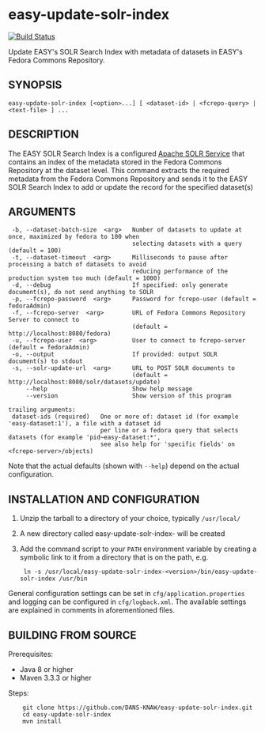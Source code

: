 easy-update-solr-index
===========
[![Build Status](https://travis-ci.org/DANS-KNAW/easy-update-solr-index.png?branch=master)](https://travis-ci.org/DANS-KNAW/easy-update-solr-index)

Update EASY's SOLR Search Index with metadata of datasets in EASY's Fedora Commons Repository.

SYNOPSIS
--------

    easy-update-solr-index [<option>...] [ <dataset-id> | <fcrepo-query> | <text-file> ] ...


DESCRIPTION
-----------

The EASY SOLR Search Index is a configured [Apache SOLR Service] that contains an index of the metadata stored
in the Fedora Commons Repository at the dataset level. This command extracts the required metadata from the 
Fedora Commons Repository and sends it to the EASY SOLR Search Index to add or update the record for the specified
dataset(s)


ARGUMENTS
---------

     -b, --dataset-batch-size  <arg>   Number of datasets to update at once, maximized by fedora to 100 when
                                       selecting datasets with a query (default = 100)
     -t, --dataset-timeout  <arg>      Milliseconds to pause after processing a batch of datasets to avoid
                                       reducing performance of the production system too much (default = 1000)
     -d, --debug                       If specified: only generate document(s), do not send anything to SOLR
     -p, --fcrepo-password  <arg>      Password for fcrepo-user (default = fedoraAdmin)
     -f, --fcrepo-server  <arg>        URL of Fedora Commons Repository Server to connect to
                                       (default = http://localhost:8080/fedora)
     -u, --fcrepo-user  <arg>          User to connect to fcrepo-server (default = fedoraAdmin)
     -o, --output                      If provided: output SOLR document(s) to stdout
     -s, --solr-update-url  <arg>      URL to POST SOLR documents to
                                       (default = http://localhost:8080/solr/datasets/update)
         --help                        Show help message
         --version                     Show version of this program
   
    trailing arguments:
     dataset-ids (required)   One or more of: dataset id (for example 'easy-dataset:1'), a file with a dataset id
                              per line or a fedora query that selects datasets (for example 'pid~easy-dataset:*',
                              see also help for 'specific fields' on <fcrepo-server>/objects)

Note that the actual defaults (shown with `--help`) depend on the actual configuration.


INSTALLATION AND CONFIGURATION
------------------------------


1. Unzip the tarball to a directory of your choice, typically `/usr/local/`
2. A new directory called easy-update-solr-index-<version> will be created
3. Add the command script to your `PATH` environment variable by creating a symbolic link to it from a directory that is
   on the path, e.g. 
   
        ln -s /usr/local/easy-update-solr-index-<version>/bin/easy-update-solr-index /usr/bin



General configuration settings can be set in `cfg/application.properties` and logging can be configured
in `cfg/logback.xml`. The available settings are explained in comments in aforementioned files.


BUILDING FROM SOURCE
--------------------

Prerequisites:

* Java 8 or higher
* Maven 3.3.3 or higher

Steps:

        git clone https://github.com/DANS-KNAW/easy-update-solr-index.git
        cd easy-update-solr-index
        mvn install


[Apache SOLR Service]: https://lucene.apache.org/solr/
